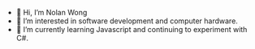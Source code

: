 - 👋 Hi, I’m Nolan Wong
- 👀 I’m interested in software development and computer hardware.
- 🌱 I’m currently learning Javascript and continuing to experiment with C#.

<!---
ndwong15/ndwong15 is a ✨ special ✨ repository because its `README.md` (this file) appears on your GitHub profile.
You can click the Preview link to take a look at your changes.
--->
